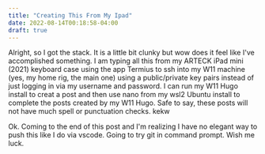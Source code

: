 ```yaml
---
title: "Creating This From My Ipad"
date: 2022-08-14T00:18:58-04:00
draft: true
---
```

Alright, so I got the stack. It is a little bit clunky but wow does it feel like I've accomplished something. I am typing all this from my ARTECK iPad mini (2021) keyboard case using the app Termius to ssh into my W11 machine (yes, my home rig, the main one) using a public/private key pairs instead of just logging in via my username and password. I can run my W11 Hugo install to creat a post and then use nano from my wsl2 Ubuntu install to complete the posts created by my W11 Hugo. Safe to say, these posts will not have much spell or punctuation checks. kekw

Ok. Coming to the end of this post and I'm realizing I have no elegant way to push this like I do via vscode. Going to try git in command prompt. Wish me luck. 
